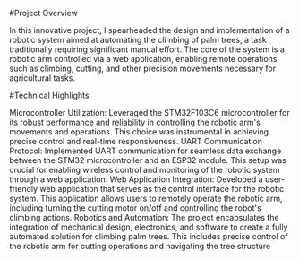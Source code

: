 #Project Overview

In this innovative project, I spearheaded the design and implementation of a robotic system aimed at automating the climbing of palm trees, a task traditionally requiring significant manual effort. The core of the system is a robotic arm controlled via a web application, enabling remote operations such as climbing, cutting, and other precision movements necessary for agricultural tasks.

#Technical Highlights

Microcontroller Utilization: Leveraged the STM32F103C6 microcontroller for its robust performance and reliability in controlling the robotic arm's movements and operations. This choice was instrumental in achieving precise control and real-time responsiveness.
UART Communication Protocol: Implemented UART communication for seamless data exchange between the STM32 microcontroller and an ESP32 module. This setup was crucial for enabling wireless control and monitoring of the robotic system through a web application.
Web Application Integration: Developed a user-friendly web application that serves as the control interface for the robotic system. This application allows users to remotely operate the robotic arm, including turning the cutting motor on/off and controlling the robot's climbing actions.
Robotics and Automation: The project encapsulates the integration of mechanical design, electronics, and software to create a fully automated solution for climbing palm trees. This includes precise control of the robotic arm for cutting operations and navigating the tree structure
